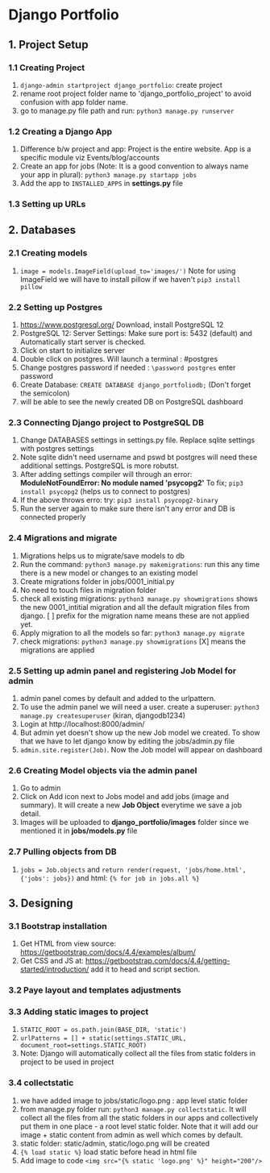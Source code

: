# Django Portfolio

## 1. Project Setup
### 1.1 Creating Project
1. `django-admin startproject django_portfolio`: create project
2. rename root project folder name to 'django_portfolio_project' to avoid confusion with app folder name.
3. go to manage.py file path and run: `python3 manage.py runserver`

### 1.2 Creating a Django App
1. Difference b/w project and app: Project is the entire website. App is a specific module viz Events/blog/accounts
2. Create an app for jobs (Note: It is a good convention to always name your app in plural): `python3 manage.py startapp jobs`
3. Add the app to `INSTALLED_APPS` in **settings.py** file

### 1.3 Setting up URLs

## 2. Databases
### 2.1 Creating models
1. `image = models.ImageField(upload_to='images/')` Note for using ImageField we will have to install pillow if we haven't `pip3 install pillow`

### 2.2 Setting up Postgres
1. https://www.postgresql.org/ Download, install PostgreSQL 12
2. PostgreSQL 12: Server Settings: Make sure port is: 5432 (default) and Automatically start server is checked.
3. Click on start to initialize server
4. Double click on postgres. Will launch a terminal : #postgres
5. Change postgres password if needed : `\password postgres` enter password
6. Create Database: `CREATE DATABASE django_portfoliodb;` (Don't forget the semicolon)
7. will be able to see the newly created DB on PostgreSQL dashboard

### 2.3 Connecting Django project to PostgreSQL DB
1. Change DATABASES settings in settings.py file. Replace sqlite settings with postgres settings
2. Note sqlite didn't need username and pswd bt postgres will need these additional settings. PostgreSQL is more robutst.
3. After adding settings compiler will through an error: **ModuleNotFoundError: No module named 'psycopg2'** To fix; `pip3 install psycopg2` (helps us to connect to postgres)
4. If the above throws erro: try: `pip3 install psycopg2-binary`
5. Run the server again to make sure there isn't any error and DB is connected properly

### 2.4 Migrations and migrate
1. Migrations helps us to migrate/save models to db
2. Run the command: `python3 manage.py makemigrations`: run this any time there is a new model or changes to an existing model
3. Create migrations folder in jobs/0001_initial.py
4. No need to touch files in migration folder
5. check all existing migrations: `python3 manage.py showmigrations` shows the new 0001_intitial migration and all the default migration files from django. [ ] prefix for the migration name means these are not applied yet.
6. Apply migration to all the models so far: `python3 manage.py migrate`
7. check migrations: `python3 manage.py showmigrations` [X] means the migrations are applied

### 2.5 Setting up admin panel and registering Job Model for admin
1. admin panel comes by default and added to the urlpattern.
2. To use the admin panel we will need a user. create a superuser: `python3 manage.py createsuperuser` (kiran, djangodb1234)
3. Login at http://localhost:8000/admin/
4. But admin yet doesn't show up the new Job model we created. To show that we have to let django know by editing the jobs/admin.py file
5. `admin.site.register(Job)`. Now the Job model will appear on dashboard

### 2.6 Creating Model objects via the admin panel
1. Go to admin
2. Click on Add icon next to Jobs model and add jobs (image and summary). It will create a new **Job Object** everytime we save a job detail.
3. Images will be uploaded to **django_portfolio/images** folder since we mentioned it in **jobs/models.py** file

### 2.7 Pulling objects from DB
1. `jobs = Job.objects` and `return render(request, 'jobs/home.html', {'jobs': jobs})` and html: `{% for job in jobs.all %}`

## 3. Designing
### 3.1 Bootstrap installation
1. Get HTML from view source: https://getbootstrap.com/docs/4.4/examples/album/
2. Get CSS and JS at: https://getbootstrap.com/docs/4.4/getting-started/introduction/ add it to head and script section.

### 3.2 Paye layout and templates adjustments

### 3.3 Adding static images to project
1. `STATIC_ROOT = os.path.join(BASE_DIR, 'static')`
2. `urlPatterns = [] + static(settings.STATIC_URL, document_root=settings.STATIC_ROOT)`
3. Note: Django will automatically collect all the files from static folders in project to be used in project

### 3.4 collectstatic
1. we have added image to jobs/static/logo.png : app level static folder
2. from manage.py folder run: `python3 manage.py collectstatic`. It will collect all the files from all the static folders in our apps and collectively put them in one place - a root level static folder. Note that it will add our image + static content from admin as well which comes by default.
3. static folder: static/admin, static/logo.png will be created
4. `{% load static %}` load static before head in html file
5. Add image to code `<img src="{% static 'logo.png' %}" height="200"/>`